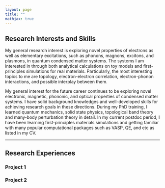 ```yaml
---
layout: page
title: ""
mathjax: true
---
```


## Research Interests and Skills
My general research interest is exploring novel properties of electrons as well as elementary excitations, such as phonons, magnons, excitons, and plasmons, in quantum condensed matter systems. The systems I am interested in  through both analytical calculations on toy models and first-principles simulations for real materials. Particularly, the most interesting topics to me are topology, electron-electron correlation, electron-phonon interactions, and possible interplay between them. 

My general interest for the future career continues to be exploring novel electronic, magnetic, phononic, and optical properties of condensed matter systems. I have solid background knowledges and well-developed skills for achieving research goals in these directions. During my PhD training, I learned quantum mechanics, solid state physics, topological band theory and many-body perturbation theory in detail. In my current postdoc period, I have been learning first-principles materials simulations and getting familiar with many popular computational packages such as VASP, QE, and etc as listed in my CV.

---

## Research Experiences
### Project 1
### Project 2
